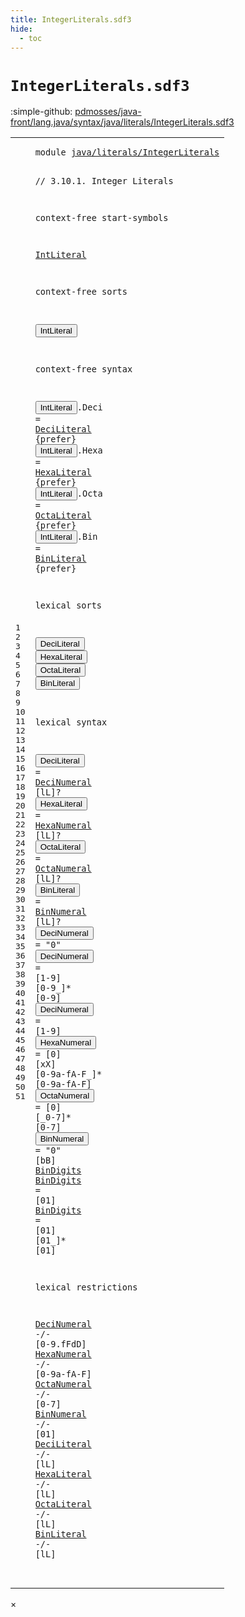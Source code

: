 ```yaml
---
title: IntegerLiterals.sdf3
hide:
  - toc
---
```


# `IntegerLiterals.sdf3`

:simple-github: [pdmosses/java-front/lang.java/syntax/java/literals/IntegerLiterals.sdf3]

[pdmosses/java-front/lang.java/syntax/java/literals/IntegerLiterals.sdf3]: https://github.com/pdmosses/java-front/blob/master/lang.java/syntax/java/literals/IntegerLiterals.sdf3 "The source file on GitHub"

<div class="sdf3"><table class="highlighttable"><tbody><tr><td class="linenos"><div class="linenodiv"><pre><span></span>1
2
3
4
5
6
7
8
9
10
11
12
13
14
15
16
17
18
19
20
21
22
23
24
25
26
27
28
29
30
31
32
33
34
35
36
37
38
39
40
41
42
43
44
45
46
47
48
49
50
51
</pre></div></td>
<td class="code"><pre><code><span class="keyword">module</span> <a href="../Main.sdf3/#java/literals/IntegerLiterals_6_3" id="java/literals/IntegerLiterals_1_8" title="a definition with a single reference">java/literals/IntegerLiterals</a>

<span class="layout">// 3.10.1. Integer Literals</span>

<span class="keyword">context-free start-symbols</span>
  
  <a href="#IntLiteral_11_3" id="IntLiteral_7_3" title="a reference to a single-file definition">IntLiteral</a>

<span class="keyword">context-free sorts</span>
  
  <button class="modal-open" id="IntLiteral_11_3" title="a definition with multiple references" data-urls="#IntLiteral line 7_3; ../Main.sdf3/#IntLiteral line 19_13">IntLiteral</button>

<span class="keyword">context-free syntax</span>

  <button class="modal-open" id="IntLiteral_15_3" title="a definition with multiple references" data-urls="#IntLiteral line 7_3; ../Main.sdf3/#IntLiteral line 19_13">IntLiteral</button>.<span class="cons_Constructor"><span id="Deci_15_14" title="a definition with no references">Deci</span></span> = <a href="#DeciLiteral_22_3" id="DeciLiteral_15_21" title="a reference to a single-file definition">DeciLiteral</a> {<span class="keyword">prefer</span>}
  <button class="modal-open" id="IntLiteral_16_3" title="a definition with multiple references" data-urls="#IntLiteral line 7_3; ../Main.sdf3/#IntLiteral line 19_13">IntLiteral</button>.<span class="cons_Constructor"><span id="Hexa_16_14" title="a definition with no references">Hexa</span></span> = <a href="#HexaLiteral_23_3" id="HexaLiteral_16_21" title="a reference to a single-file definition">HexaLiteral</a> {<span class="keyword">prefer</span>}
  <button class="modal-open" id="IntLiteral_17_3" title="a definition with multiple references" data-urls="#IntLiteral line 7_3; ../Main.sdf3/#IntLiteral line 19_13">IntLiteral</button>.<span class="cons_Constructor"><span id="Octa_17_14" title="a definition with no references">Octa</span></span> = <a href="#OctaLiteral_24_3" id="OctaLiteral_17_21" title="a reference to a single-file definition">OctaLiteral</a> {<span class="keyword">prefer</span>}
  <button class="modal-open" id="IntLiteral_18_3" title="a definition with multiple references" data-urls="#IntLiteral line 7_3; ../Main.sdf3/#IntLiteral line 19_13">IntLiteral</button>.<span class="cons_Constructor"><span id="Bin_18_14" title="a definition with no references">Bin</span></span>  = <a href="#BinLiteral_25_3" id="BinLiteral_18_21" title="a reference to a single-file definition">BinLiteral</a>  {<span class="keyword">prefer</span>}
  
<span class="keyword">lexical sorts</span>

  <button class="modal-open" id="DeciLiteral_22_3" title="a definition with multiple references" data-urls="#DeciLiteral line 15_21, 48_3">DeciLiteral</button>
  <button class="modal-open" id="HexaLiteral_23_3" title="a definition with multiple references" data-urls="#HexaLiteral line 16_21, 49_3">HexaLiteral</button>
  <button class="modal-open" id="OctaLiteral_24_3" title="a definition with multiple references" data-urls="#OctaLiteral line 17_21, 50_3">OctaLiteral</button>
  <button class="modal-open" id="BinLiteral_25_3" title="a definition with multiple references" data-urls="#BinLiteral line 18_21, 51_3">BinLiteral</button>

<span class="keyword">lexical syntax</span>

  <button class="modal-open" id="DeciLiteral_29_3" title="a definition with multiple references" data-urls="#DeciLiteral line 15_21, 48_3">DeciLiteral</button> = <a href="#DeciNumeral_33_3" id="DeciNumeral_29_17" title="a reference to a single-file definition">DeciNumeral</a> [<span class="cons_Regular">l</span><span class="cons_Regular">L</span>]?
  <button class="modal-open" id="HexaLiteral_30_3" title="a definition with multiple references" data-urls="#HexaLiteral line 16_21, 49_3">HexaLiteral</button> = <a href="#HexaNumeral_36_3" id="HexaNumeral_30_17" title="a reference to a single-file definition">HexaNumeral</a> [<span class="cons_Regular">l</span><span class="cons_Regular">L</span>]?
  <button class="modal-open" id="OctaLiteral_31_3" title="a definition with multiple references" data-urls="#OctaLiteral line 17_21, 50_3">OctaLiteral</button> = <a href="#OctaNumeral_37_3" id="OctaNumeral_31_17" title="a reference to a single-file definition">OctaNumeral</a> [<span class="cons_Regular">l</span><span class="cons_Regular">L</span>]?
  <button class="modal-open" id="BinLiteral_32_3" title="a definition with multiple references" data-urls="#BinLiteral line 18_21, 51_3">BinLiteral</button>  = <a href="#BinNumeral_38_3" id="BinNumeral_32_17" title="a reference to a single-file definition">BinNumeral</a>  [<span class="cons_Regular">l</span><span class="cons_Regular">L</span>]?
  <button class="modal-open" id="DeciNumeral_33_3" title="a definition with multiple references" data-urls="#DeciNumeral line 29_17, 44_3">DeciNumeral</button> = <span class="cons_Lit">"0"</span>
  <button class="modal-open" id="DeciNumeral_34_3" title="a definition with multiple references" data-urls="#DeciNumeral line 29_17, 44_3">DeciNumeral</button> = [<span class="cons_Regular">1</span>-<span class="cons_Regular">9</span>] [<span class="cons_Regular">0</span>-<span class="cons_Regular">9</span>\_]* [<span class="cons_Regular">0</span>-<span class="cons_Regular">9</span>]
  <button class="modal-open" id="DeciNumeral_35_3" title="a definition with multiple references" data-urls="#DeciNumeral line 29_17, 44_3">DeciNumeral</button> = [<span class="cons_Regular">1</span>-<span class="cons_Regular">9</span>]
  <button class="modal-open" id="HexaNumeral_36_3" title="a definition with multiple references" data-urls="#HexaNumeral line 30_17, 45_3">HexaNumeral</button> = [<span class="cons_Regular">0</span>] [<span class="cons_Regular">x</span><span class="cons_Regular">X</span>] [<span class="cons_Regular">0</span>-<span class="cons_Regular">9</span><span class="cons_Regular">a</span>-<span class="cons_Regular">f</span><span class="cons_Regular">A</span>-<span class="cons_Regular">F</span>\_]* [<span class="cons_Regular">0</span>-<span class="cons_Regular">9</span><span class="cons_Regular">a</span>-<span class="cons_Regular">f</span><span class="cons_Regular">A</span>-<span class="cons_Regular">F</span>]
  <button class="modal-open" id="OctaNumeral_37_3" title="a definition with multiple references" data-urls="#OctaNumeral line 31_17, 46_3">OctaNumeral</button> = [<span class="cons_Regular">0</span>] [\_<span class="cons_Regular">0</span>-<span class="cons_Regular">7</span>]* [<span class="cons_Regular">0</span>-<span class="cons_Regular">7</span>]
  <button class="modal-open" id="BinNumeral_38_3" title="a definition with multiple references" data-urls="#BinNumeral line 32_17, 47_3">BinNumeral</button>  = <span class="cons_Lit">"0"</span> [<span class="cons_Regular">b</span><span class="cons_Regular">B</span>] <a href="#BinDigits_39_3" id="BinDigits_38_26" title="a reference to a single-file definition">BinDigits</a>
  <a href="#BinDigits_38_26" id="BinDigits_39_3" title="a definition with a single reference">BinDigits</a>   = [<span class="cons_Regular">0</span><span class="cons_Regular">1</span>]
  <a href="#BinDigits_38_26" id="BinDigits_40_3" title="a definition with a single reference">BinDigits</a>   = [<span class="cons_Regular">0</span><span class="cons_Regular">1</span>] [<span class="cons_Regular">0</span><span class="cons_Regular">1</span>\_]* [<span class="cons_Regular">0</span><span class="cons_Regular">1</span>]

<span class="keyword">lexical restrictions</span>

  <a href="#DeciNumeral_33_3" id="DeciNumeral_44_3" title="a reference to a single-file definition">DeciNumeral</a> -/- [<span class="cons_Regular">0</span>-<span class="cons_Regular">9</span>\.<span class="cons_Regular">f</span><span class="cons_Regular">F</span><span class="cons_Regular">d</span><span class="cons_Regular">D</span>]
  <a href="#HexaNumeral_36_3" id="HexaNumeral_45_3" title="a reference to a single-file definition">HexaNumeral</a> -/- [<span class="cons_Regular">0</span>-<span class="cons_Regular">9</span><span class="cons_Regular">a</span>-<span class="cons_Regular">f</span><span class="cons_Regular">A</span>-<span class="cons_Regular">F</span>]
  <a href="#OctaNumeral_37_3" id="OctaNumeral_46_3" title="a reference to a single-file definition">OctaNumeral</a> -/- [<span class="cons_Regular">0</span>-<span class="cons_Regular">7</span>]
  <a href="#BinNumeral_38_3" id="BinNumeral_47_3" title="a reference to a single-file definition">BinNumeral</a>  -/- [<span class="cons_Regular">0</span><span class="cons_Regular">1</span>]
  <a href="#DeciLiteral_22_3" id="DeciLiteral_48_3" title="a reference to a single-file definition">DeciLiteral</a> -/- [<span class="cons_Regular">l</span><span class="cons_Regular">L</span>]
  <a href="#HexaLiteral_23_3" id="HexaLiteral_49_3" title="a reference to a single-file definition">HexaLiteral</a> -/- [<span class="cons_Regular">l</span><span class="cons_Regular">L</span>]
  <a href="#OctaLiteral_24_3" id="OctaLiteral_50_3" title="a reference to a single-file definition">OctaLiteral</a> -/- [<span class="cons_Regular">l</span><span class="cons_Regular">L</span>]
  <a href="#BinLiteral_25_3" id="BinLiteral_51_3" title="a reference to a single-file definition">BinLiteral</a>  -/- [<span class="cons_Regular">l</span><span class="cons_Regular">L</span>]  
</code></pre></td></tr></tbody></table></div>

<div id="modal">
  <div id="modal-content">
    <span id="modal-close">&times;</span>
    <h2 id="modal-h2"></h2>
    <p  id="modal-p"></p>
    <ul id="modal-ul"></ul>
  </div>
</div>
